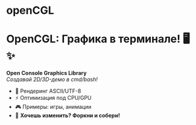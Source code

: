 # openCGL
# OpenCGL: Графика в терминале! 🖥️✨
**Open Console Graphics Library**   
*Создавай 2D/3D-демо в cmd/bash!*  
- 🚀 Рендеринг ASCII/UTF-8   
- ⚡ Оптимизация под CPU/GPU   
- 🎮 Примеры: игры, анимации   
- 🔧 **Хочешь изменить? Форкни и собери!**    
```c cgl_draw_cube(ctx, CGL_VEC3(0,0,0), 5.0f); // 3D куб за 1 строку

